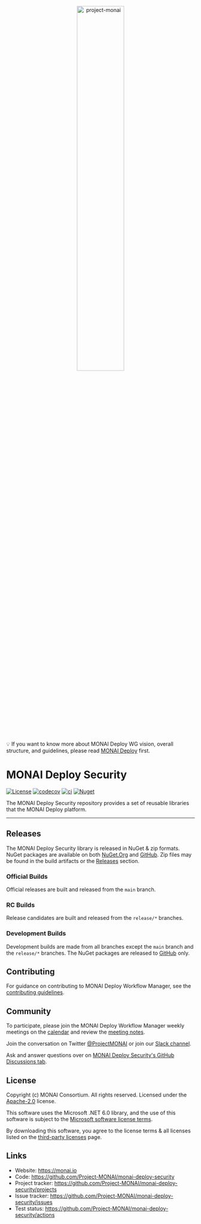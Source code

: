 <p align="center">
<img src="https://raw.githubusercontent.com/Project-MONAI/MONAI/dev/docs/images/MONAI-logo-color.png" width="50%" alt='project-monai'>
</p>

💡 If you want to know more about MONAI Deploy WG vision, overall structure, and guidelines, please read [MONAI Deploy](https://github.com/Project-MONAI/monai-deploy) first.

# MONAI Deploy Security

[![License](https://img.shields.io/badge/license-Apache%202.0-green.svg)](LICENSE)
[![codecov](https://codecov.io/gh/Project-MONAI/monai-deploy-security/branch/master/graph/badge.svg?token=a7lu3x6kEo)](https://codecov.io/gh/Project-MONAI/monai-deploy-security)
[![ci](https://github.com/Project-MONAI/monai-deploy-security/actions/workflows/ci.yml/badge.svg)](https://github.com/Project-MONAI/monai-deploy-security/actions/workflows/ci.yml)
[![Nuget](https://img.shields.io/nuget/dt/Monai.Deploy.Security?label=NuGet%20Download)](https://www.nuget.org/packages/Monai.Deploy.Security/)

The MONAI Deploy Security repository provides a set of reusable libraries that the MONAI Deploy platform.


---

## Releases

The MONAI Deploy Security library is released in NuGet & zip formats. NuGet packages are available on both [NuGet.Org](https://www.nuget.org/packages/Monai.Deploy.Security/) and [GitHub](https://github.com/Project-MONAI/monai-deploy-security/packages/). Zip files may be found in the build artifacts or the [Releases](https://github.com/Project-MONAI/monai-deploy-security/releases) section.

### Official Builds

Official releases are built and released from the `main` branch.

### RC Builds

Release candidates are built and released from the `release/*` branches.

### Development Builds

Development builds are made from all branches except the `main` branch and the `release/*` branches. The NuGet packages are released to [GitHub](https://github.com/Project-MONAI/monai-deploy-security/packages/1350678) only.

## Contributing

For guidance on contributing to MONAI Deploy Workflow Manager, see the [contributing guidelines](https://github.com/Project-MONAI/monai-deploy/blob/main/CONTRIBUTING.md).

## Community

To participate, please join the MONAI Deploy Workflow Manager weekly meetings on the [calendar](https://calendar.google.com/calendar/u/0/embed?src=c_954820qfk2pdbge9ofnj5pnt0g@group.calendar.google.com&ctz=America/New_York) and review the [meeting notes](https://docs.google.com/document/d/1ipCGxlq0Pd7Xnil2zGa1va99K7VbdhwcJiqel9aWzyA/edit?usp=sharing).

Join the conversation on Twitter [@ProjectMONAI](https://twitter.com/ProjectMONAI) or join our [Slack channel](https://forms.gle/QTxJq3hFictp31UM9).

Ask and answer questions over on [MONAI Deploy Security's GitHub Discussions tab](https://github.com/Project-MONAI/monai-deploy-security/discussions).

## License

Copyright (c) MONAI Consortium. All rights reserved.
Licensed under the [Apache-2.0](LICENSE) license.

This software uses the Microsoft .NET 6.0 library, and the use of this software is subject to the [Microsoft software license terms](https://dotnet.microsoft.com/en-us/dotnet_library_license.htm).

By downloading this software, you agree to the license terms & all licenses listed on the [third-party licenses](third-party-licenses.md) page.

## Links

- Website: <https://monai.io>
- Code: <https://github.com/Project-MONAI/monai-deploy-security>
- Project tracker: <https://github.com/Project-MONAI/monai-deploy-security/projects>
- Issue tracker: <https://github.com/Project-MONAI/monai-deploy-security/issues>
- Test status: <https://github.com/Project-MONAI/monai-deploy-security/actions>
